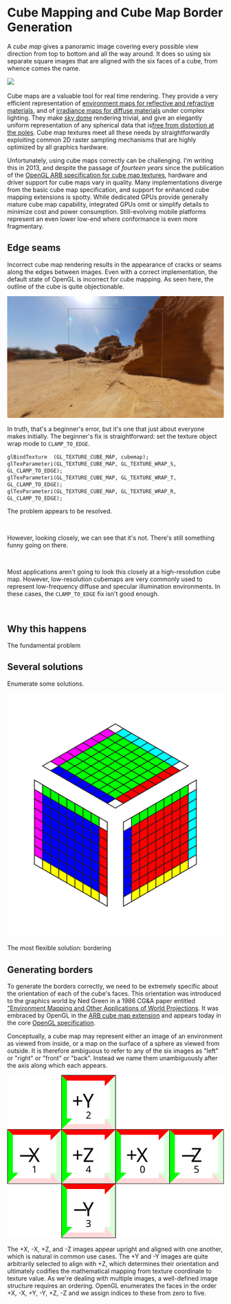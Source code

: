 # Cube Mapping and Cube Map Border Generation

A *cube map* gives a panoramic image covering every possible view direction from top to bottom and all the way around. It does so using six separate square images that are aligned with the six faces of a cube, from whence comes the name.

![](oak.png)

Cube maps are a valuable tool for real time rendering. They provide a very efficient representation of [environment maps for reflective and refractive materials](), and of [irradiance maps for diffuse materials]() under complex lighting. They make [sky dome]() rendering trivial, and give an elegantly uniform representation of any spherical data that is[free from distortion at the poles](). Cube map textures meet all these needs by straightforwardly exploiting common 2D raster sampling mechanisms that are highly optimized by all graphics hardware.

Unfortunately, using cube maps correctly can be challenging. I'm writing this in 2013, and despite the passage of *fourteen years* since the publication of the [OpenGL ARB specification for cube map textures](http://www.opengl.org/registry/specs/ARB/texture_cube_map.txt), hardware and driver support for cube maps vary in quality. Many implementations diverge from the basic cube map specification, and support for enhanced cube mapping extensions is spotty. While dedicated GPUs provide generally mature cube map capability, integrated GPUs omit or simplify details to minimize cost and power consumption. Still-evolving mobile platforms represent an even lower low-end where conformance is even more fragmentary.

## Edge seams

Incorrect cube map rendering results in the appearance of cracks or seams along the edges between images. Even with a correct implementation, the default state of OpenGL is incorrect for cube mapping. As seen here, the outline of the cube is quite objectionable.

![](bowl-repeat.png)

In truth, that's a beginner's error, but it's one that just about everyone makes initially. The beginner's fix is straightforward: set the texture object wrap mode to `CLAMP_TO_EDGE`.

    glBindTexture  (GL_TEXTURE_CUBE_MAP, cubemap);
    glTexParameteri(GL_TEXTURE_CUBE_MAP, GL_TEXTURE_WRAP_S, GL_CLAMP_TO_EDGE);
    glTexParameteri(GL_TEXTURE_CUBE_MAP, GL_TEXTURE_WRAP_T, GL_CLAMP_TO_EDGE);
    glTexParameteri(GL_TEXTURE_CUBE_MAP, GL_TEXTURE_WRAP_R, GL_CLAMP_TO_EDGE);

The problem appears to be resolved.

![]()

However, looking closely, we can see that it's not. There's still something funny going on there.

![]()

Most applications aren't going to look this closely at a high-resolution cube map. However, low-resolution cubemaps are very commonly used to represent low-frequency diffuse and specular illumination environments. In these cases, the `CLAMP_TO_EDGE` fix isn't good enough.

![]()

## Why this happens

The fundamental problem

## Several solutions

Enumerate some solutions.

![](corner.svg)

The most flexible solution: bordering

## Generating borders

To generate the borders correctly, we need to be extremely specific about the orientation of each of the cube's faces. This orientation was introduced to the graphics world by Ned Green in a 1986 CG&A paper entitled ["Environment Mapping and Other Applications of World Projections](http://dx.doi.org/10.1109/MCG.1986.276658). It was embraced by OpenGL in the [ARB cube map extension](http://www.opengl.org/registry/specs/ARB/texture_cube_map.txt) and appears today in the core [OpenGL specification](http://www.opengl.org/registry/).

Conceptually, a cube map may represent either an image of an environment as viewed from inside, or a map on the surface of a sphere as viewed from outside. It is therefore ambiguous to refer to any of the six images as "left" or "right" or "front" or "back". Instead we name them unambiguously after the axis along which each appears.

![](cubemap.svg)

The +X, -X, +Z, and -Z images appear upright and aligned with one another, which is natural in common use cases. The +Y and -Y images are quite arbitrarily selected to align with +Z, which determines their orientation and ultimately codifies the mathematical mapping from texture coordinate to texture value. As we're dealing with multiple images, a well-defined image structure requires an ordering. OpenGL enumerates the faces in the order +X, -X, +Y, -Y, +Z, -Z and we assign indices to these from zero to five.
